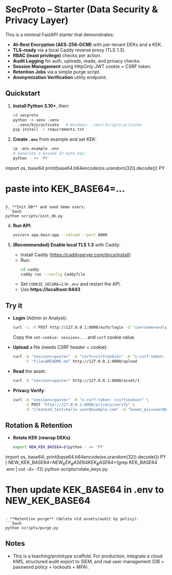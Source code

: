 # SecProto – Starter (Data Security & Privacy Layer)

This is a minimal FastAPI starter that demonstrates:
- **At-Rest Encryption (AES‑256‑GCM)** with per-tenant DEKs and a KEK.
- **TLS-ready** via a local Caddy reverse proxy (TLS 1.3).
- **RBAC (least privilege)** checks per action.
- **Audit Logging** for auth, uploads, reads, and privacy checks.
- **Session Management** using HttpOnly JWT cookie + CSRF token.
- **Retention Jobs** via a simple purge script.
- **Anonymization Verification** utility endpoint.

## Quickstart

1. **Install Python 3.10+**, then:
   ```bash
   cd secproto
   python -m venv .venv
   . .venv/bin/activate   # Windows: .venv\Scripts\activate
   pip install -r requirements.txt
   ```

2. **Create `.env`** from example and set KEK:
   ```bash
   cp .env.example .env
   # Generate a base64 32-byte key:
   python - << 'PY'
import os, base64
print(base64.b64encode(os.urandom(32)).decode())
PY
   # paste into KEK_BASE64=...
   ```

3. **Init DB** and seed demo users:
   ```bash
   python scripts/init_db.py
   ```

4. **Run API**:
   ```bash
   uvicorn app.main:app --reload --port 8000
   ```

5. **(Recommended) Enable local TLS 1.3** with Caddy:
   - Install Caddy (https://caddyserver.com/docs/install)
   - Run:
     ```bash
     cd caddy
     caddy run --config Caddyfile
     ```
   - Set `COOKIE_SECURE=1` in `.env` and restart the API.
   - Use **https://localhost:8443**

## Try it

- **Login** (Admin or Analyst):
  ```bash
  curl -i -X POST http://127.0.0.1:8000/auth/login -d "username=analyst" -d "password=Analyst@12345"
  ```
  Copy the `set-cookie: session=...` and `csrf` cookie value.

- **Upload** a file (needs CSRF header + cookie):
  ```bash
  curl -b "session=<paste>" -b "csrf=<csrfcookie>" -H "x-csrf-token: <csrfcookie>" \
       -F "file=@README.md" http://127.0.0.1:8000/upload
  ```

- **Read** the asset:
  ```bash
  curl -b "session=<paste>" http://127.0.0.1:8000/asset/1
  ```

- **Privacy Verify**:
  ```bash
  curl -b "session=<paste>" -H "x-csrf-token: <csrfcookie>" \
       -X POST "http://127.0.0.1:8000/privacy/verify" \
       -d "cleansed_text=hello user@example.com" -d "known_pii=user@example.com"
  ```

## Rotation & Retention

- **Rotate KEK (rewrap DEKs)**:
  ```bash
  export NEW_KEK_BASE64=$(python - << 'PY'
import os, base64; print(base64.b64encode(os.urandom(32)).decode())
PY
  )
  NEW_KEK_BASE64=$NEW_KEK_BASE64 KEK_BASE64=$(grep KEK_BASE64 .env | cut -d= -f2) python scripts/rotate_keys.py
  # Then update KEK_BASE64 in .env to NEW_KEK_BASE64
  ```

- **Retention purge** (delete old assets/audit by policy):
  ```bash
  python scripts/purge.py
  ```

## Notes

- This is a teaching/prototype scaffold. For production, integrate a cloud KMS, structured audit export to SIEM, and real user management (DB + password policy + lockouts + MFA).
